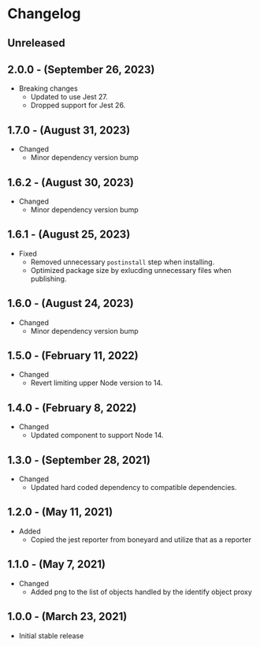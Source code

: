 # Changelog

## Unreleased

## 2.0.0 - (September 26, 2023)

* Breaking changes
  * Updated to use Jest 27.
  * Dropped support for Jest 26.

## 1.7.0 - (August 31, 2023)

* Changed
  * Minor dependency version bump

## 1.6.2 - (August 30, 2023)

* Changed
  * Minor dependency version bump

## 1.6.1 - (August 25, 2023)

* Fixed
  * Removed unnecessary `postinstall` step when installing.
  * Optimized package size by exlucding unnecessary files when publishing.

## 1.6.0 - (August 24, 2023)

* Changed
  * Minor dependency version bump

## 1.5.0 - (February 11, 2022)

* Changed
  * Revert limiting upper Node version to 14.

## 1.4.0 - (February 8, 2022)

* Changed
  * Updated component to support Node 14.

## 1.3.0 - (September 28, 2021)

* Changed
  * Updated hard coded dependency to compatible dependencies.

## 1.2.0 - (May 11, 2021)

* Added
  * Copied the jest reporter from boneyard and utilize that as a reporter

## 1.1.0 - (May 7, 2021)

* Changed
  * Added png to the list of objects handled by the identify object proxy

## 1.0.0 - (March 23, 2021)

* Initial stable release
